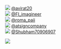 
 ![](http://pbs.twimg.com/profile_images/1271421868482781184/DMVwdS2V_normal.jpg) [@avirat20](https://twitter.com/avirat20)<br>![](http://pbs.twimg.com/profile_images/1338773416560750592/9_JQaKHt_normal.jpg) [@FI_imagineer](https://twitter.com/FI_imagineer)<br>![](http://pbs.twimg.com/profile_images/1276465720658923520/X-kQbFMI_normal.jpg) [@roma_paii](https://twitter.com/roma_paii)<br>![](http://pbs.twimg.com/profile_images/1311731479454646272/9XcppL4p_normal.jpg) [@atsigncompany](https://twitter.com/atsigncompany)<br>![](http://pbs.twimg.com/profile_images/1344924494423461888/QojxKFLu_normal.jpg) [@Shubham70906907](https://twitter.com/Shubham70906907)<br> 

![](https://visitor-badge.laobi.icu/badge?page_id=ponder)
